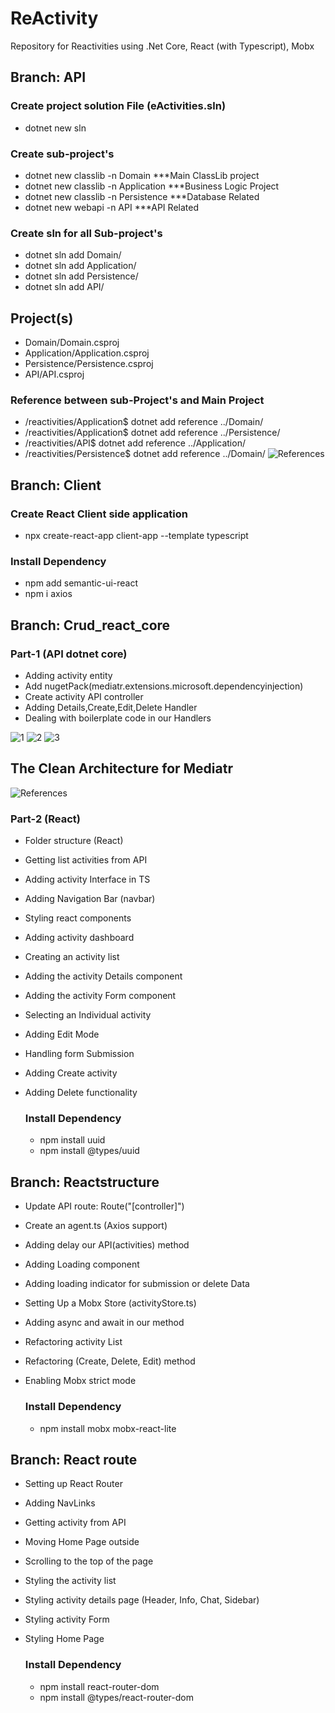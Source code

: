 # ReActivity
Repository for Reactivities using .Net Core, React (with Typescript), Mobx

## Branch: API 

### Create project solution File (eActivities.sln)
- dotnet new sln

### Create sub-project's 
- dotnet new classlib -n Domain        ***Main ClassLib project
- dotnet new classlib -n Application   ***Business Logic Project
- dotnet new classlib -n Persistence   ***Database Related
- dotnet new webapi -n API             ***API Related

### Create sln for all Sub-project's
- dotnet sln add Domain/
- dotnet sln add Application/
- dotnet sln add Persistence/
- dotnet sln add API/

Project(s)
----------
- Domain/Domain.csproj
- Application/Application.csproj
- Persistence/Persistence.csproj
- API/API.csproj

### Reference between sub-Project's and Main Project
- /reactivities/Application$ dotnet add reference ../Domain/
- /reactivities/Application$ dotnet add reference ../Persistence/
- /reactivities/API$ dotnet add reference ../Application/
- /reactivities/Persistence$ dotnet add reference ../Domain/
![References](https://user-images.githubusercontent.com/31995155/71798572-e8eac780-307c-11ea-869e-1f1007db5184.png)



## Branch: Client

### Create React Client side application
- npx create-react-app client-app --template typescript

### Install Dependency
- npm add semantic-ui-react
- npm i axios


## Branch: Crud_react_core
### Part-1 (API dotnet core)
- Adding activity entity
- Add nugetPack(mediatr.extensions.microsoft.dependencyinjection)
- Create activity API controller
- Adding Details,Create,Edit,Delete Handler
- Dealing with boilerplate code in our Handlers

![1](https://user-images.githubusercontent.com/31995155/72104264-40c35000-3355-11ea-8503-dbc44731139a.png)
![2](https://user-images.githubusercontent.com/31995155/72104267-415be680-3355-11ea-914f-5e0a8d590db2.png)
![3](https://user-images.githubusercontent.com/31995155/72104269-428d1380-3355-11ea-8a6d-51867e19ddea.png)

## The Clean Architecture for Mediatr
![References](http://blog.cleancoder.com/uncle-bob/images/2012-08-13-the-clean-architecture/CleanArchitecture.jpg)

### Part-2 (React)
- Folder structure (React)
- Getting list activities from API
- Adding activity Interface in TS
- Adding Navigation Bar (navbar)
- Styling react components
- Adding activity dashboard
- Creating an activity list
- Adding the activity Details component
- Adding the activity Form component
- Selecting an Individual activity
- Adding Edit Mode
- Handling form Submission
- Adding Create activity
- Adding Delete functionality

  ### Install Dependency
   - npm install uuid
   - npm install @types/uuid
   
   
## Branch: Reactstructure
- Update API route: Route("[controller]")
- Create an agent.ts (Axios support)
- Adding delay our API(activities) method
- Adding Loading component
- Adding loading indicator for submission or delete Data
- Setting Up a Mobx Store (activityStore.ts)
- Adding async and await in our method
- Refactoring activity List
- Refactoring (Create, Delete, Edit) method
- Enabling Mobx strict mode

  ### Install Dependency
   - npm install mobx mobx-react-lite



## Branch: React route
- Setting up React Router
- Adding NavLinks
- Getting activity from API
- Moving Home Page outside
- Scrolling to the top of the page
- Styling the activity list
- Styling activity details page (Header, Info, Chat, Sidebar)
- Styling activity Form
- Styling Home Page

  ### Install Dependency
   - npm install react-router-dom
   - npm install @types/react-router-dom



